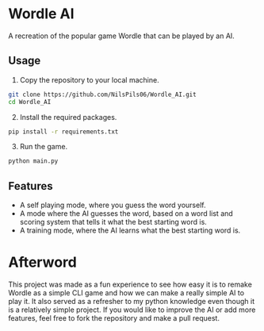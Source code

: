 # Wordle AI

A recreation of the popular game Wordle that can be played by an AI.

## Usage

1. Copy the repository to your local machine.

```bash
git clone https://github.com/NilsPils06/Wordle_AI.git
cd Wordle_AI
```

2. Install the required packages.

```bash
pip install -r requirements.txt
```

3. Run the game.

```bash
python main.py
```

## Features

- A self playing mode, where you guess the word yourself.
- A mode where the AI guesses the word, based on a word list and scoring system that tells it what the best starting word is.
- A training mode, where the AI learns what the best starting word is.

# Afterword

This project was made as a fun experience to see how easy it is to remake Wordle as a simple CLI game and how we can make a really simple AI to play it.
It also served as a refresher to my python knowledge even though it is a relatively simple project. If you would like to improve the AI or add more features, feel free to fork the repository and make a pull request.
